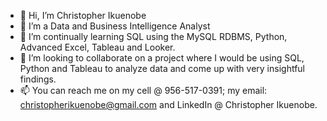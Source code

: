 - 👋 Hi, I’m Christopher Ikuenobe
- 👀 I’m a Data and Business Intelligence Analyst
- 🌱 I’m continually learning SQL using the MySQL RDBMS, Python, Advanced Excel, Tableau and Looker.
- 💞️ I’m looking to collaborate on a project where I would be using SQL, Python and  Tableau to analyze data and come up with very insightful findings.
- 📫 You can reach me on my cell @ 956-517-0391; my email: christopherikuenobe@gmail.com and LinkedIn @ Christopher Ikuenobe.

<!---
chrisaihe/chrisaihe is a ✨ special ✨ repository because its `README.md` (this file) appears on your GitHub profile.
You can click the Preview link to take a look at your changes.
--->
